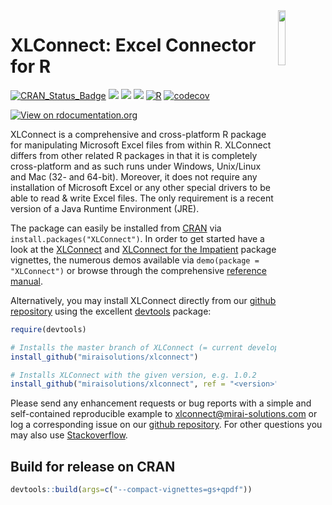 <img src="man/figures/logo.png" align="right" width="15%" height="15%"/>

XLConnect: Excel Connector for R
================================

[![CRAN\_Status\_Badge](https://www.r-pkg.org/badges/version/XLConnect)](https://cran.r-project.org/package=XLConnect)
![](https://cranlogs.r-pkg.org/badges/grand-total/XLConnect?color=yellow)
![](https://cranlogs.r-pkg.org/badges/XLConnect?color=blue)
![](https://cranlogs.r-pkg.org/badges/last-week/XLConnect?color=green)
[![R](https://github.com/miraisolutions/xlconnect/workflows/R/badge.svg?branch=master&event=push)](https://github.com/miraisolutions/xlconnect/actions?query=workflow%3AR+branch%3Amaster)
[![codecov](https://codecov.io/gh/miraisolutions/xlconnect/branch/master/graph/badge.svg)](https://codecov.io/gh/miraisolutions/xlconnect)

[![View on rdocumentation.org](https://www.rdocumentation.org/badges/version/XLConnect)](https://www.rdocumentation.org/packages/XLConnect)

XLConnect is a comprehensive and cross-platform R package for manipulating Microsoft Excel files from within R. XLConnect differs from other related R packages in that it is completely cross-platform and as such runs under Windows, Unix/Linux and Mac (32- and 64-bit). Moreover, it does not require any installation of Microsoft Excel or any other special drivers to be able to read & write Excel files. The only requirement is a recent version of a Java Runtime Environment (JRE).

The package can easily be installed from <a href="https://cran.r-project.org/package=XLConnect">CRAN</a> via `install.packages("XLConnect")`. In order to get started have a look at the <a href="https://cran.r-project.org/package=XLConnect/vignettes/XLConnect.pdf">XLConnect</a> and <a href="https://cran.r-project.org/package=XLConnect/vignettes/XLConnectImpatient.pdf">XLConnect for the Impatient</a> package vignettes, the numerous demos available via `demo(package = "XLConnect")` or browse through the comprehensive <a href="https://cran.r-project.org/package=XLConnect/XLConnect.pdf">reference manual</a>.

Alternatively, you may install XLConnect directly from our <a href="https://github.com/miraisolutions/xlconnect">github repository</a> using the excellent <a href="https://github.com/r-lib/devtools">devtools</a> package:

```r
require(devtools)

# Installs the master branch of XLConnect (= current development version)
install_github("miraisolutions/xlconnect")

# Installs XLConnect with the given version, e.g. 1.0.2
install_github("miraisolutions/xlconnect", ref = "<version>")
```

Please send any enhancement requests or bug reports with a simple and self-contained reproducible example to <a href="mailto:xlconnect@mirai-solutions.com">xlconnect@mirai-solutions.com</a> or log a corresponding issue on our <a href="https://github.com/miraisolutions/xlconnect">github repository</a>.
For other questions you may also use <a href="https://stackoverflow.com/questions/tagged/xlconnect">Stackoverflow</a>.

Build for release on CRAN
-------------------------

```r
devtools::build(args=c("--compact-vignettes=gs+qpdf"))
```
